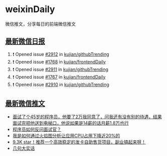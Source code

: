 # weixinDaily
微信推文，分享每日的前端微信推文

## [最新微信日报](https://github.com/kujian/weixinDaily/issues)

<!--START_SECTION:activity-->
1. ❗ Opened issue [#2912](https://github.com/kujian/githubTrending/issues/2912) in [kujian/githubTrending](https://github.com/kujian/githubTrending)
2. ❗ Opened issue [#1768](https://github.com/kujian/frontendDaily/issues/1768) in [kujian/frontendDaily](https://github.com/kujian/frontendDaily)
3. ❗ Opened issue [#2911](https://github.com/kujian/githubTrending/issues/2911) in [kujian/githubTrending](https://github.com/kujian/githubTrending)
4. ❗ Opened issue [#1767](https://github.com/kujian/frontendDaily/issues/1767) in [kujian/frontendDaily](https://github.com/kujian/frontendDaily)
5. ❗ Opened issue [#2910](https://github.com/kujian/githubTrending/issues/2910) in [kujian/githubTrending](https://github.com/kujian/githubTrending)
<!--END_SECTION:activity-->


## [最新微信推文](https://weixin.qdkfweb.cn/)

<!-- BLOG-POST-LIST:START -->
- [面试了个45岁的程序员，他要了2万我同意了，问我还有没有别的待遇，结果面试完把他送到电梯口，他说如果是14薪的话月薪1.8万也行](https://weixin.qdkfweb.cn/57598.html)
- [程序员如何反问面试官？](https://weixin.qdkfweb.cn/57612.html)
- [我是如何通过火焰图分析让应用CPU占用下降近20%的](https://weixin.qdkfweb.cn/57613.html)
- [9.3K star！推荐一个高效稳定的发卡自助售货项目，副业搞起来呀！](https://weixin.qdkfweb.cn/57611.html)
- [几句大实话](https://weixin.qdkfweb.cn/57597.html)
<!-- BLOG-POST-LIST:END -->